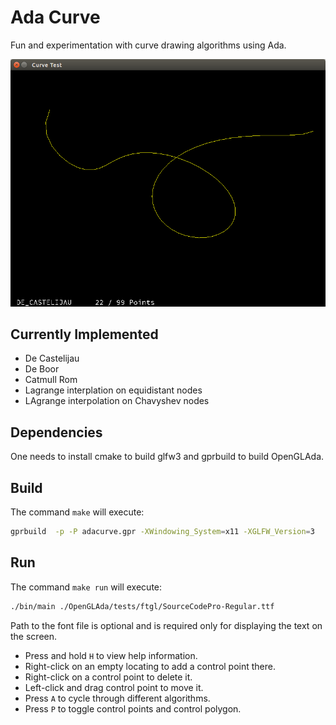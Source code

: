 # Ada Curve


Fun and experimentation with curve drawing algorithms using Ada.

![Screenshot](screen.png)

## Currently Implemented

* De Castelijau
* De Boor
* Catmull Rom
* Lagrange interplation on equidistant nodes
* LAgrange interpolation on Chavyshev nodes

## Dependencies

One needs to install cmake to build glfw3 and gprbuild to build OpenGLAda. 

## Build

The command ```make``` will execute:

```bash
gprbuild  -p -P adacurve.gpr -XWindowing_System=x11 -XGLFW_Version=3
```

## Run

The command ```make run``` will execute:

```bash
./bin/main ./OpenGLAda/tests/ftgl/SourceCodePro-Regular.ttf
```

Path to the font file is optional and is required only for displaying the text on the screen.

* Press and hold ```H``` to view help information.
* Right-click on an empty locating to add a control point there.
* Right-click on a control point to delete it.
* Left-click and drag control point to move it.
* Press ```A``` to cycle through different algorithms.
* Press ```P``` to toggle control points and control polygon.
